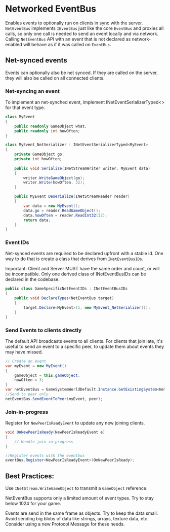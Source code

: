 # Networked EventBus
Enables events to optionally run on clients in sync with the server.
``NetEventBus`` implements ``IEventBus`` just like the core ``EventBus`` and proxies all calls, so only one call is needed to send an event locally and via network. Calling ``NetEventBus`` API with an event that is not declared as network-enabled will behave as if it was called on ``EventBus``.

## Net-synced events
Events can optionally also be net synced. If they are called on the server, they will also be called on all connected clients.

### Net-syncing an event
To implement an net-synched event, implement INetEventSerializerTyped<> for that event type.

```csharp
class MyEvent
{
    public readonly GameObject what;
    public readonly int howOften;
}

class MyEvent_NetSerializer : INetEventSerializerTyped<MyEvent>
{
    private GameObject go;
    private int howOften;
 
    public void Serialize(INetStreamWriter writer, MyEvent data)
    {
        writer.WriteGameObject(go);
        writer.Write(howOften, 32);
    }

    public MyEvent Deserialize(INetStreamReader reader)
    {
        var data = new MyEvent();
        data.go = reader.ReadGameObject();
        data.howOften = reader.ReadInt32(32);
        return data;
    }
}
```

### Event IDs
Net-synced events are required to be declared upfront with a stable id. One way to do that is create a class that derives from ``INetEventBusIDs``.

Important: Client and Server MUST have the same order and count, or will be incompatible.
Only one derived class of INetEventBusIDs can be declared in the codebase.

```csharp
public class GameSpecificNetEventIDs : INetEventBusIDs
{
    public void DeclareTypes(NetEventBus target)
    {
        target.Declare<MyEvent>(1, new MyEvent_NetSerializer());
    }
}
```

### Send Events to clients directly
The default API broadcasts events to all clients. For clients that join late, it's useful to send an event to a specific peer, to update them about events they may have missed.

```csharp
// Create an event
var myEvent = new MyEvent()
{
    gameObject = this.gameObject,
    howOften = 3;
}
var netEventBus = GameSystemWorldDefault.Instance.GetExistingSystem<NetEventBus>();
//Send to peer only
netEventBus.SendEventToPeer(myEvent, peer);
```

### Join-in-progress
Register for ``NewPeerIsReadyEvent`` to update any new joining clients.

```csharp
void OnNewPeerIsReady(NewPeerIsReadyEvent e)
{
    // Handle join-in-progress
}

//Register events with the eventbus
eventBus.Register<NewPeerIsReadyEvent>(OnNewPeerIsReady);
```

## Best Practices: 
Use ``INetStream.WriteGameObject`` to transmit a ``GameObject`` reference.

NetEventBus supports only a limited amount of event types. Try to stay below 1024 for your game.

Events are send in the same frame as objects. Try to keep the data small. Avoid sending big blobs of data like strings, 
arrays, texture data, etc. Consider using a new Protocol Message for these needs.